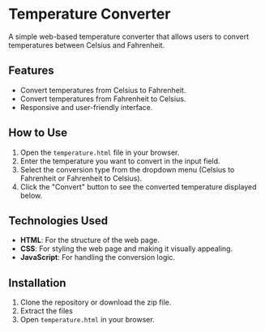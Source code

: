 # Temperature Converter

A simple web-based temperature converter that allows users to convert temperatures between Celsius and Fahrenheit.

## Features

- Convert temperatures from Celsius to Fahrenheit.
- Convert temperatures from Fahrenheit to Celsius.
- Responsive and user-friendly interface.

## How to Use

1. Open the `temperature.html` file in your browser.
2. Enter the temperature you want to convert in the input field.
3. Select the conversion type from the dropdown menu (Celsius to Fahrenheit or Fahrenheit to Celsius).
4. Click the "Convert" button to see the converted temperature displayed below.

## Technologies Used

- **HTML**: For the structure of the web page.
- **CSS**: For styling the web page and making it visually appealing.
- **JavaScript**: For handling the conversion logic.

## Installation

1. Clone the repository or download the zip file.
2. Extract the files
3. Open `temperature.html` in your browser.



